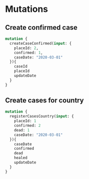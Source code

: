 # Mutations

## Create confirmed case

```graphql
mutation {
  createCaseConfirmed(input: {
    placeId: 2,
    confirmed: 1,
    caseDate: "2020-03-01"
  }){
    caseId
    placeId
    updateDate
  }
}
```

## Create cases for country

```graphql
mutation {
  registerCasesCountry(input: {
    placeId: 1
    confirmed: 2
    dead: 1
    caseDate: "2020-03-01"
  }){
    caseDate
    confirmed
    dead
    healed
    updateDate
  }
}
```